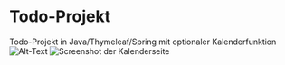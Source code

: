 # Todo-Projekt
Todo-Projekt in Java/Thymeleaf/Spring mit optionaler Kalenderfunktion
![Alt-Text](./ScreenshotKalender.png)
<img src="/ScreenshotKalender.png" alt="Screenshot der Kalenderseite">

